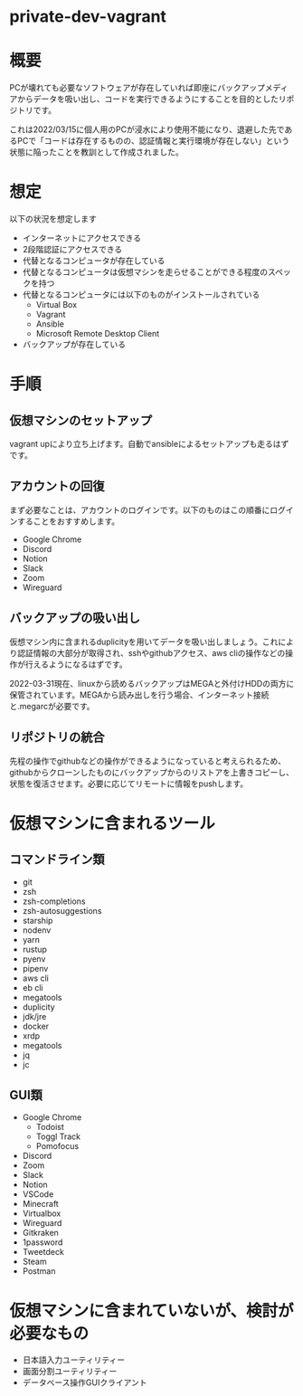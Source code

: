 # private-dev-vagrant

# 概要

PCが壊れても必要なソフトウェアが存在していれば即座にバックアップメディアからデータを吸い出し、コードを実行できるようにすることを目的としたリポジトリです。

これは2022/03/15に個人用のPCが浸水により使用不能になり、退避した先であるPCで「コードは存在するものの、認証情報と実行環境が存在しない」という状態に陥ったことを教訓として作成されました。

# 想定

以下の状況を想定します

- インターネットにアクセスできる
- 2段階認証にアクセスできる
- 代替となるコンピュータが存在している
- 代替となるコンピュータは仮想マシンを走らせることができる程度のスペックを持つ
- 代替となるコンピュータには以下のものがインストールされている
  - Virtual Box
  - Vagrant
  - Ansible
  - Microsoft Remote Desktop Client
- バックアップが存在している

# 手順

## 仮想マシンのセットアップ

vagrant upにより立ち上げます。自動でansibleによるセットアップも走るはずです。

## アカウントの回復

まず必要なことは、アカウントのログインです。以下のものはこの順番にログインすることをおすすめします。

- Google Chrome
- Discord
- Notion
- Slack
- Zoom
- Wireguard

## バックアップの吸い出し

仮想マシン内に含まれるduplicityを用いてデータを吸い出しましょう。これにより認証情報の大部分が取得され、sshやgithubアクセス、aws cliの操作などの操作が行えるようになるはずです。

2022-03-31現在、linuxから読めるバックアップはMEGAと外付けHDDの両方に保管されています。MEGAから読み出しを行う場合、インターネット接続と.megarcが必要です。

## リポジトリの統合

先程の操作でgithubなどの操作ができるようになっていると考えられるため、githubからクローンしたものにバックアップからのリストアを上書きコピーし、状態を復活させます。必要に応じてリモートに情報をpushします。

# 仮想マシンに含まれるツール

## コマンドライン類

- git
- zsh
- zsh-completions
- zsh-autosuggestions
- starship
- nodenv
- yarn
- rustup
- pyenv
- pipenv
- aws cli
- eb cli
- megatools
- duplicity
- jdk/jre
- docker
- xrdp
- megatools
- jq
- jc

## GUI類

- Google Chrome
  - Todoist
  - Toggl Track
  - Pomofocus
- Discord
- Zoom
- Slack
- Notion
- VSCode
- Minecraft
- Virtualbox
- Wireguard
- Gitkraken
- 1password
- Tweetdeck
- Steam
- Postman

# 仮想マシンに含まれていないが、検討が必要なもの

- 日本語入力ユーティリティー
- 画面分割ユーティリティー
- データベース操作GUIクライアント